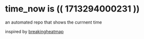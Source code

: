 # time_now is (( 1713294000231 ))

an automated repo that shows the currnent time

inspired by [breakingheatmap](https://github.com/breakingheatmap/breakingheatmap)